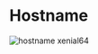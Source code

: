 # Hostname 

![hostname xenial64](https://user-images.githubusercontent.com/31320698/29991503-bf201676-8f4d-11e7-9fd1-86b7bfcf4580.PNG)

